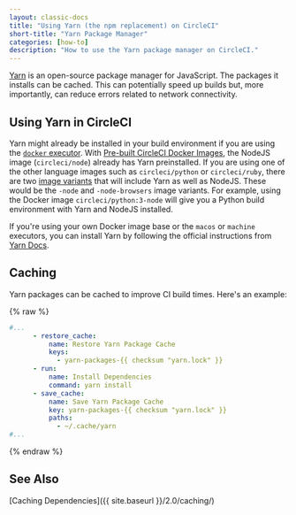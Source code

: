 ```yaml
---
layout: classic-docs
title: "Using Yarn (the npm replacement) on CircleCI"
short-title: "Yarn Package Manager"
categories: [how-to]
description: "How to use the Yarn package manager on CircleCI."
---
```


[Yarn](https://yarnpkg.com/) is an open-source package manager for JavaScript.
The packages it installs can be cached.
This can potentially speed up builds but, more importantly, can reduce errors related to network connectivity.

## Using Yarn in CircleCI

Yarn might already be installed in your build environment if you are using the [`docker` executor](https://circleci.com/docs/2.0/executor-types/#using-docker).
With [Pre-built CircleCI Docker Images](https://circleci.com/docs/2.0/circleci-images/), the NodeJS image (`circleci/node`) already has Yarn preinstalled.
If you are using one of the other language images such as `circleci/python` or `circleci/ruby`, there are two [image variants](https://circleci.com/docs/2.0/circleci-images/#image-variants) that will include Yarn as well as NodeJS.
These would be the `-node` and `-node-browsers` image variants.
For example, using the Docker image `circleci/python:3-node` will give you a Python build environment with Yarn and NodeJS installed.

If you're using your own Docker image base or the `macos` or `machine` executors, you can install Yarn by following the official instructions from [Yarn Docs](https://yarnpkg.com/lang/en/docs/install/).

## Caching

Yarn packages can be cached to improve CI build times.
Here's an example:

{% raw %}
```yaml
#...
      - restore_cache:
          name: Restore Yarn Package Cache
          keys:
            - yarn-packages-{{ checksum "yarn.lock" }}
      - run:
          name: Install Dependencies
          command: yarn install
      - save_cache:
          name: Save Yarn Package Cache
          key: yarn-packages-{{ checksum "yarn.lock" }}
          paths:
            - ~/.cache/yarn
#...
```
{% endraw %}

## See Also

[Caching Dependencies]({{ site.baseurl }}/2.0/caching/)
